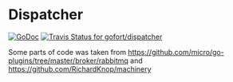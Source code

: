 # Dispatcher

[![GoDoc](https://img.shields.io/badge/godoc-reference-blue.svg)](https://godoc.org/github.com/gofort/dispatcher)
[![Travis Status for gofort/dispatcher](https://travis-ci.org/gofort/dispatcher.svg?branch=master)](https://travis-ci.org/gofort/dispatcher)

Some parts of code was taken from https://github.com/micro/go-plugins/tree/master/broker/rabbitmq and https://github.com/RichardKnop/machinery



